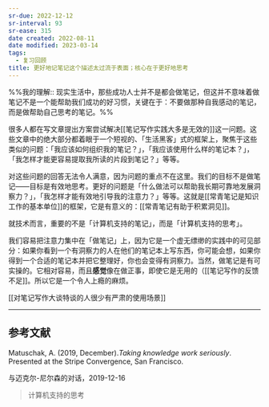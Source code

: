 ```yaml
---
sr-due: 2022-12-12
sr-interval: 93
sr-ease: 315
date created: 2022-08-11
date modified: 2023-03-14
tags:
  - 复习回顾
title: 更好地记笔记这个描述太过流于表面；核心在于更好地思考
---
```


%%我的理解:: 现实生活中，那些成功人士并不是都会做笔记，但这并不意味着做笔记不是一个能帮助我们成功的好习惯，关键在于：不要做那种自我感动的笔记，而是做帮助自己思考的笔记。%%

很多人都在写文章提出方案尝试解决[[笔记写作实践大多是无效的]]这一问题。这些文章中的绝大部分都着眼于一个短视的、「生活黑客」式的框架上，聚焦于这些类似的问题：「我应该如何组织我的笔记？」，「我应该使用什么样的笔记本？」，「我怎样才能更容易提取我所读的片段到笔记？」等等。

对这些问题的回答无法令人满意，因为问题的重点不在这里。我们的目标不是做笔记——目标是有效地思考。更好的问题是「什么做法可以帮助我长期可靠地发展洞察力？」，「我怎样才能有效地引导我的注意力？」等等。这就是[[常青笔记是知识工作的基本单位]]的框架，它是有意义的：[[常青笔记有助于积累洞见]]。

就技术而言，重要的不是「计算机支持的笔记」，而是「计算机支持的思考」。

我们容易把注意力集中在「做笔记」上，因为它是一个虚无缥缈的实践中的可见部分：如果你看到一个有洞察力的人在他们的笔记本上写东西，你可能会想，如果你得到一个合适的笔记本并把它整理好，你也会变得有洞察力。当然，做笔记是有可实操的。它相对容易，而且**感觉**像在做正事，即使它是无用的（[[笔记写作的反馈不足]]。所以它是一个令人上瘾的麻烦。

[[对笔记写作大谈特谈的人很少有严肃的使用场景]]

___

## 参考文献

Matuschak, A. (2019, December).*Taking knowledge work seriously*. Presented at the Stripe Convergence, San Francisco.

与迈克尔-尼尔森的对话，2019-12-16

> 计算机支持的思考
